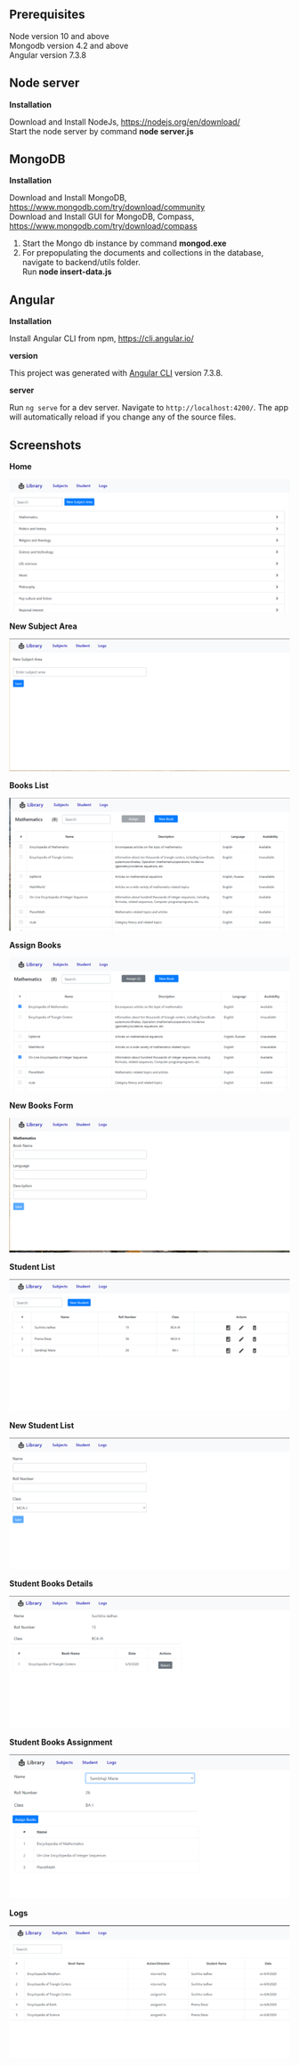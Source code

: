 ## Prerequisites
Node version 10 and above<br/>
Mongodb version 4.2 and above<br/>
Angular version 7.3.8<br/>

## Node server
**Installation**

Download and Install NodeJs, https://nodejs.org/en/download/ <br>
Start the node server by command **node server.js**

## MongoDB
**Installation**

Download and Install MongoDB, https://www.mongodb.com/try/download/community <br>
Download and Install GUI for MongoDB, Compass, https://www.mongodb.com/try/download/compass<br>

1. Start the Mongo db instance by command **mongod.exe**
2. For prepopulating the documents and collections in the database, navigate to backend/utils folder.<br/> Run **node insert-data.js**

## Angular
**Installation**

Install Angular CLI from npm, https://cli.angular.io/ <br>

**version**

This project was generated with [Angular CLI](https://github.com/angular/angular-cli) version 7.3.8.

**server**

Run `ng serve` for a dev server. Navigate to `http://localhost:4200/`. The app will automatically reload if you change any of the source files.

## Screenshots
**Home**

<p>
    <img src="./screenshots/1-home.png"/>
</p>

**New Subject Area**

<p>
    <img src="./screenshots/2-new-subject-area-form.png"/>
</p>

**Books List**

<p>
    <img src="./screenshots/3-books-list.png"/>
</p>

**Assign Books**

<p>
    <img src="./screenshots/4-assign-books.png"/>
</p>

**New Books Form**

<p>
    <img src="./screenshots/5-new-books-form.PNG"/>
</p>

**Student List**

<p>
    <img src="./screenshots/6-student-list.PNG"/>
</p>

**New Student List**

<p>
    <img src="./screenshots/7-new-student-form.PNG"/>
</p>

**Student Books Details**

<p>
    <img src="./screenshots/8-student-books-details.PNG"/>
</p>

**Student Books Assignment**

<p>
    <img src="./screenshots/9-student-books-assignment.PNG"/>
</p>

**Logs**

<p>
    <img src="./screenshots/10-logs.PNG"/>
</p>

